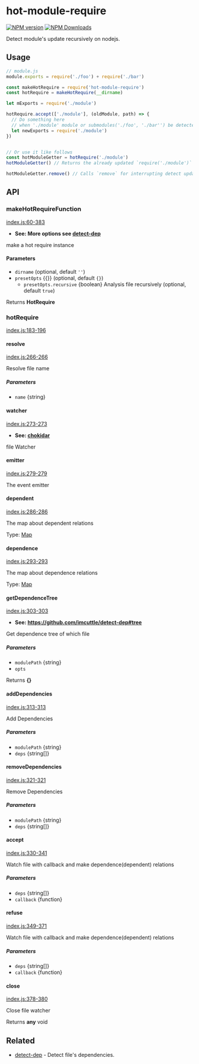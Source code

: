 # hot-module-require

<!--[![build status](https://img.shields.io/travis/imcuttle/hot-module-require/master.svg?style=flat-square)](https://travis-ci.org/imcuttle/hot-module-require)-->

<!--[![Test coverage](https://img.shields.io/codecov/c/github/imcuttle/hot-module-require.svg?style=flat-square)](https://codecov.io/github/imcuttle/hot-module-require?branch=master)-->

[![NPM version](https://img.shields.io/npm/v/hot-module-require.svg?style=flat-square)](https://www.npmjs.com/package/hot-module-require)
[![NPM Downloads](https://img.shields.io/npm/dm/hot-module-require.svg?style=flat-square&maxAge=43200)](https://www.npmjs.com/package/hot-module-require)

Detect module's update recursively on nodejs.

## Usage

```javascript
// module.js
module.exports = require('./foo') + require('./bar')
```

```javascript
const makeHotRequire = require('hot-module-require')
const hotRequire = makeHotRequire(__dirname)

let mExports = require('./module')

hotRequire.accept(['./module'], (oldModule, path) => {
  // Do something here 
  // when './module' module or submodules('./foo', './bar'') be detected changed.
  let newExports = require('./module') 
})


// Or use it like follows
const hotModuleGetter = hotRequire('./module')
hotModuleGetter() // Returns the already updated `require('./module')``

hotModuleGetter.remove() // Calls `remove` for interrupting detect updated 
```

## API

<!-- Generated by documentation.js. Update this documentation by updating the source code. -->

### makeHotRequireFunction

[index.js:60-383](https://github.com/imcuttle/hot-module-require/blob/92d3449a0fabc8a64cfc366404145fa9669524d3/index.js#L60-L383 "Source code on GitHub")

-   **See: More options see [detect-dep](https://github.com/imcuttle/detect-dep)**

make a hot require instance

#### Parameters

-   `dirname`   (optional, default `''`)
-   `presetOpts`  {{}} (optional, default `{}`)
    -   `presetOpts.recursive`  {boolean} Analysis file recursively (optional, default `true`)

Returns **HotRequire** 

### hotRequire

[index.js:183-196](https://github.com/imcuttle/hot-module-require/blob/92d3449a0fabc8a64cfc366404145fa9669524d3/index.js#L183-L196 "Source code on GitHub")

#### resolve

[index.js:266-266](https://github.com/imcuttle/hot-module-require/blob/92d3449a0fabc8a64cfc366404145fa9669524d3/index.js#L266-L266 "Source code on GitHub")

Resolve file name

##### Parameters

-   `name`  {string}

#### watcher

[index.js:273-273](https://github.com/imcuttle/hot-module-require/blob/92d3449a0fabc8a64cfc366404145fa9669524d3/index.js#L273-L273 "Source code on GitHub")

-   **See: [chokidar](https://npmjs.com/chokidar)**

file Watcher

#### emitter

[index.js:279-279](https://github.com/imcuttle/hot-module-require/blob/92d3449a0fabc8a64cfc366404145fa9669524d3/index.js#L279-L279 "Source code on GitHub")

The event emitter

#### dependent

[index.js:286-286](https://github.com/imcuttle/hot-module-require/blob/92d3449a0fabc8a64cfc366404145fa9669524d3/index.js#L286-L286 "Source code on GitHub")

The map about dependent relations

Type: [Map](https://developer.mozilla.org/docs/Web/JavaScript/Reference/Global_Objects/Map)

#### dependence

[index.js:293-293](https://github.com/imcuttle/hot-module-require/blob/92d3449a0fabc8a64cfc366404145fa9669524d3/index.js#L293-L293 "Source code on GitHub")

The map about dependence relations

Type: [Map](https://developer.mozilla.org/docs/Web/JavaScript/Reference/Global_Objects/Map)

#### getDependenceTree

[index.js:303-303](https://github.com/imcuttle/hot-module-require/blob/92d3449a0fabc8a64cfc366404145fa9669524d3/index.js#L303-L303 "Source code on GitHub")

-   **See: <https://github.com/imcuttle/detect-dep#tree>**

Get dependence tree of which file

##### Parameters

-   `modulePath`  {string}
-   `opts`  

Returns **{}** 

#### addDependencies

[index.js:313-313](https://github.com/imcuttle/hot-module-require/blob/92d3449a0fabc8a64cfc366404145fa9669524d3/index.js#L313-L313 "Source code on GitHub")

Add Dependencies

##### Parameters

-   `modulePath`  {string}
-   `deps`  {string\[]}

#### removeDependencies

[index.js:321-321](https://github.com/imcuttle/hot-module-require/blob/92d3449a0fabc8a64cfc366404145fa9669524d3/index.js#L321-L321 "Source code on GitHub")

Remove Dependencies

##### Parameters

-   `modulePath`  {string}
-   `deps`  {string\[]}

#### accept

[index.js:330-341](https://github.com/imcuttle/hot-module-require/blob/92d3449a0fabc8a64cfc366404145fa9669524d3/index.js#L330-L341 "Source code on GitHub")

Watch file with callback and make dependence(dependent) relations

##### Parameters

-   `deps`  {string\[]}
-   `callback`  {function}

#### refuse

[index.js:349-371](https://github.com/imcuttle/hot-module-require/blob/92d3449a0fabc8a64cfc366404145fa9669524d3/index.js#L349-L371 "Source code on GitHub")

Watch file with callback and make dependence(dependent) relations

##### Parameters

-   `deps`  {string\[]}
-   `callback`  {function}

#### close

[index.js:378-380](https://github.com/imcuttle/hot-module-require/blob/92d3449a0fabc8a64cfc366404145fa9669524d3/index.js#L378-L380 "Source code on GitHub")

Close file watcher

Returns **any** void

## Related

-   [detect-dep](https://github.com/imcuttle/detect-dep) - Detect file's dependencies.
